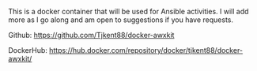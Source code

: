 This is a docker container that will be used for Ansible activities. I will add more as I go along and am open to suggestions if you have requests.

Github: https://github.com/Tjkent88/docker-awxkit

DockerHub: https://hub.docker.com/repository/docker/tjkent88/docker-awxkit/